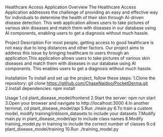 Healthcare Access Application
Overview
The Healthcare Access Application addresses the challenge of providing an easy and effective way for individuals to determine the health of their skin
through AI-driven disease detection. This web application allows users to take pictures of various skin diseases and match them with diseases in our
database using AI components, enabling users to get a diagnosis without much hassle.

Project Description
For most people, getting access to good healthcare is not easy due to long distances and other factors. Our project aims to address this issue
by bringing healthcare to users through an application.This application allows users to take pictures of various skin diseases and match them 
with diseases in our database using AI components. This enables users to get a diagnosis without much hassle.

Installation
To install and set up the project, follow these steps:
1.Clone the repository: git clone https://github.com/ChaseNaidoo/PocketDerma.git
2.Install dependencies: npm install

Usage
1.cd plant_disease_model/frontend
2.Start the server: npm run start
3.Open your browser and navigate to http://localhost:3000
4.In another terminal, cd plant_disease_model/api
5.Run ./main.py
6.To train a custom model, modify training/inbloom_datasets to include your datasets
7.Modify main.py in plant_disease_model/api to include class names
8.Modify training_model.py in training to include the correct number of classes
9.cd plant_disease_model/training
10.Run ./training_model.py


